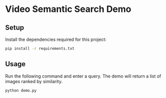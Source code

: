 # Video Semantic Search Demo

## Setup
Install the dependencies required for this project:
```bash
pip install -r requirements.txt
```

## Usage
Run the following command and enter a query.  The demo will return a list of images ranked by similarity.
```bash
python demo.py
```



